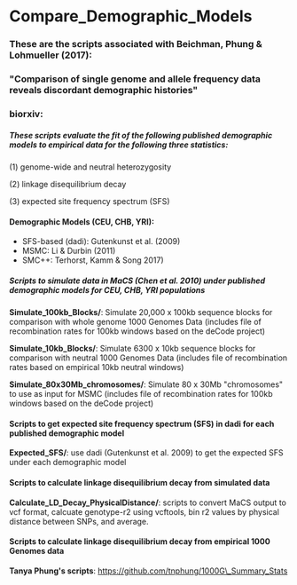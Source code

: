 # Compare\_Demographic_Models
### These are the scripts associated with Beichman, Phung & Lohmueller (2017): 
### "Comparison of single genome and allele frequency data reveals discordant demographic histories"
### biorxiv: 


##### _These scripts evaluate the fit of the following published demographic models to empirical data for the following three statistics:_

(1) genome-wide and neutral heterozygosity 

(2) linkage disequilibrium decay

(3) expected site frequency spectrum (SFS)

#### Demographic Models (CEU, CHB, YRI): 

* SFS-based (dadi): Gutenkunst et al. (2009)
* MSMC: Li & Durbin (2011) 
* SMC++: Terhorst, Kamm & Song 2017)

##### Scripts to simulate data in MaCS (Chen et al. 2010) under published demographic models for CEU, CHB, YRI populations

**Simulate\_100kb_Blocks/**: Simulate 20,000 x 100kb sequence blocks for comparison with whole genome 1000 Genomes Data (includes file of recombination rates for 100kb windows based on the deCode project)

**Simulate\_10kb_Blocks/**: Simulate 6300 x 10kb sequence blocks for comparison with neutral 1000 Genomes Data (includes file of recombination rates based on empirical 10kb neutral windows)

**Simulate\_80x30Mb_chromosomes/**: Simulate 80 x 30Mb "chromosomes" to use as input for MSMC (includes file of recombination rates for 100kb windows based on the deCode project)

#### Scripts to get expected site frequency spectrum (SFS) in dadi for each published demographic model 

**Expected\_SFS/**: use dadi (Gutenkunst et al. 2009) to get the expected SFS under each demographic model


#### Scripts to calculate linkage disequilibrium decay from simulated data

**Calculate\_LD\_Decay\_PhysicalDistance/**: scripts to convert MaCS output to vcf format, calcuate genotype-r2 using vcftools, bin r2 values by physical distance between SNPs, and average. 

#### Scripts to calculate linkage disequilibrium decay from empirical 1000 Genomes data

**Tanya Phung's scripts**: https://github.com/tnphung/1000G\_Summary_Stats
